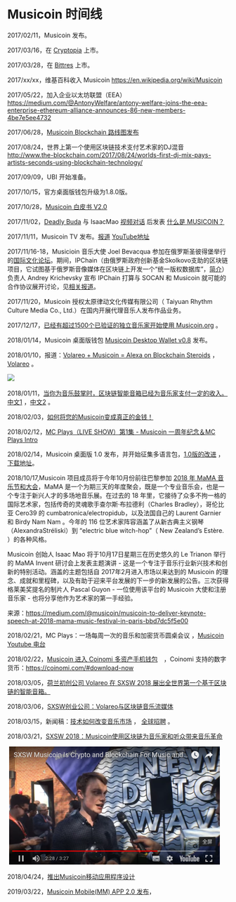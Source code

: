 # Musicoin 时间线

2017/02/11，Musicoin 发布。

2017/03/16，在 [Cryptopia](https://www.cryptopia.co.nz/Exchange/?market=MUSIC_BTC) 上市。 

2017/03/28，在 [Bittres](https://bittrex.com/Market/Index?MarketName=BTC-MUSIC) 上市。

2017/xx/xx，维基百科收入 Musicoin https://en.wikipedia.org/wiki/Musicoin

2017/05/22，加入企业以太坊联盟（EEA）https://medium.com/@AntonyWelfare/antony-welfare-joins-the-eea-enterprise-ethereum-alliance-announces-86-new-members-4be7e5ee4732

2017/06/28，[Musicoin Blockchain 路线图发布](https://medium.com/@musicoin/roadmap-of-musicoin-blockchain-4a65620fefce)

2017/08/24，世界上第一个使用区块链技术支付艺术家的DJ混音 http://www.the-blockchain.com/2017/08/24/worlds-first-dj-mix-pays-artists-seconds-using-blockchain-technology/ 

2017/09/09，UBI 开始准备。

2017/10/15，官方桌面版钱包升级为1.8.0版。

2017/10/28，[Musicoin 白皮书 V2.0](https://medium.com/@musicoin/musicoin-project-white-paper-v2-0-6be5fd53191b) 

2017/11/02，[Deadly Buda](https://en.wikipedia.org/wiki/Deadly_Buda) 与 IsaacMao [视频对话](https://d.tube/#!/v/theharddata/ts2h94bl) 后发表 [什么是 MUSICOIN？](https://www.theharddata.com/2017/11/02/what-is-musicoin/)

2017/11/11，Musicoin TV 发布。[报道](https://medium.com/@musicoin/official-musicoin-tv-channel-8e0bc3a2995e)  [YouTube地址](https://www.youtube.com/channel/UCLSaD00Q0CjP1b24InfyOcg)

2017/11/16-18，Musicioin 音乐大使 Joel Bevacqua 参加在俄罗斯圣彼得堡举行的[国际文化论坛](https://new.culturalforum.ru)。期间，IPChain（由俄罗斯政府创新基金Skolkovo支助的区块链项目，它试图基于俄罗斯音像媒体在区块链上开发一个“统一版权数据库”，[简介](http://www.wanbizu.com/blockchain/201705229813.html)）负责人 Andrey Krichevsky 宣布 IPChain 打算与 SOCAN 和 Musicoin 就可能的合作协议展开讨论，见[相关报道](https://www.theharddata.com/2017/11/20/russias-ipchain-to-work-with-musicoin/)。

2017/11/20，Musicoin 授权太原律动文化传媒有限公司（ Taiyuan Rhythm Culture Media Co., Ltd.）在国内开展代理音乐人发布作品业务。

2017/12/17，[已经有超过1500个已验证的独立音乐家开始使用 Musicoin.org](https://medium.com/@musicoin/over-1500-verified-independent-musicians-bands-and-labels-now-use-musicoin-a87cfb1f2b1f) 。

2018/01/14，Musicoin 桌面版钱包 [Musicoin Desktop Wallet v0.8](https://github.com/Musicoin/desktop/releases/tag/0.8) 发布。

2018/01/10，报道：[Volareo + Musicoin = Alexa on Blockchain Steroids](https://www.huffingtonpost.com/entry/volareo-musicoin-alexa-on-blockchain-steroids_us_5a55c4ace4b0baa6abf162ba) ，[Volareo](http://volareo.live/) 。

​	<img src="https://img.huffingtonpost.com/asset/5a55cae71d000014005c330c.jpg" width="480">

2018/01/11，[当你为音乐鼓掌时，区块链智能音箱已经为音乐家支付一定的收入。](https://www.digitalmusicnews.com/2018/01/11/volareo-blockchain-smart-speaker/) [中文1](http://www.jiemian.com/article/1956277.html)  ，[中文2](http://t.cj.sina.com.cn/articles/view/6459777181/18108609d001004g53) 。

2018/02/03，[如何将您的Musicoin变成真正的金钱！](https://steemit.com/cryptocurrency/@taphophilia/how-to-turn-your-musicoin-into-actual-money)

2018/02/12，[MC Plays（LIVE SHOW）第1集 - Musicoin 一周年纪念＆MC Plays Intro](https://forum.musicoin.org/topic/510/mc-plays-live-show-ep-1-musicoin-1-yr-anniversary-mc-plays-intro)

2018/02/14，Musicoin 桌面版 1.0 发布，并开始征集多语言包，[1.0版的改进](https://github.com/Musicoin/desktop/blob/master/CHANGELOG.md) ，[下载地址](https://github.com/Musicoin/desktop/releases/tag/1.0)。

2018/10/17,Musicoin 项目成员将于今年10月份前往巴黎参加 [2018 年 MaMA 音乐节和大会](http://www.mamafestival.com/fr/convention)，MaMA 是一个为期三天的年度聚会，既是一个专业音乐会，也是一个专注于新兴人才的多场地音乐展。在过去的 18 年里，它接待了众多不拘一格的国际艺术家，包括传奇的灵魂歌手查尔斯·布拉德利（Charles Bradley），哥伦比亚 Cero39 的 cumbatronica/electropidub，以及法国自己的 Laurent Garnier 和 Birdy Nam Nam 。今年的 116 位艺术家阵容涵盖了从新古典主义钢琴（AlexandraStréliski）到 “electric blue witch-hop”（ New Zealand’s Estère. ）的各种风格。

Musicoin 创始人 Isaac Mao 将于10月17日星期三在历史悠久的 Le Trianon 举行的 MaMA Invent 研讨会上发表主题演讲 - 这是一个专注于音乐行业新兴技术和创新的特别活动。涵盖的主题包括自 2017年2月进入市场以来达到的 Musicoin 的理念、成就和里程碑，以及有助于迎来平台发展的下一步的新发展的公告。三次获得格莱美奖提名的制片人 Pascal Guyon - 一位使用该平台的 Musicoin 大使和注册音乐家 - 也将分享他作为艺术家的第一手经验。


来源：https://medium.com/@musicoin/musicoin-to-deliver-keynote-speech-at-2018-mama-music-festival-in-paris-bbd7dc5f5e00


2018/02/21，MC Plays：一场每周一次的音乐和加密货币圆桌会议 ，[Musicoin Youtube 电台](https://www.youtube.com/channel/UCLSaD00Q0CjP1b24InfyOcg)

2018/02/22，[Musicoin 进入 Coinomi 多资产手机钱包](https://medium.com/@musicoin/musicoin-added-to-coinomi-multi-asset-mobile-wallet-eb9bd3d77d66)　，Coinomi 支持的数字货币：https://coinomi.com/#download-now

2018/03/05，[荷兰初创公司 Volareo 在 SXSW 2018 展出全世界第一个基于区块链的智能音箱。](http://www.nibletz.com/events/sxsw/dutch-volareo)

2018/03/06，[SXSW创业公司：Volareo与区块链音乐流媒体](http://www.ovdream.com/create/news/info/id/2018030611170906e1f9b994304f68ab.shtml)

2018/03/15，新闻稿：[技术如何改变音乐市场](https://www.telegraph.co.uk/connect/small-business/business-solutions/how-technology-is-changing-music-business/)    ，  [全球招聘](https://forum.musicoin.org/topic/3126/job-opportunity-global-recruiter) 。

2018/03/21，[SXSW 2018：Musicoin使用区块链为音乐家和听众带来音乐革命](http://www.nibletz.com/events/sxsw/musicoin-interview)

​	<img src="img/2018-03-23 01-07-47.png" width="480">

2018/04/24，[推出Musicoin移动应用程序设计](https://medium.com/@musicoin/unveiling-musicoin-mobile-app-design-2d5570e57139)

2019/03/22，[Musicoin Mobile(MM) APP 2.0 发布](https://medium.com/@musicoin/musicoin-mobile-mm-upgraded-to-version-2-0-c7105765dd7d)，

